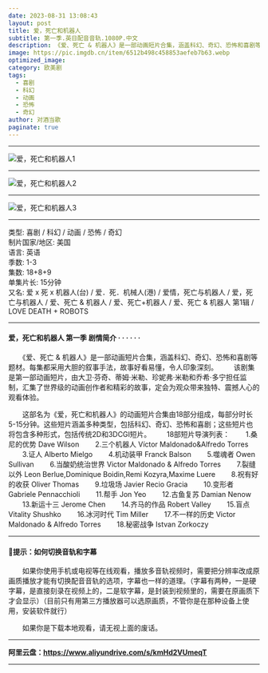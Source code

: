 ```yaml
---
date: 2023-08-31 13:08:43
layout: post
title: 爱，死亡和机器人
subtitle: 第一季.英日配音音轨.1080P.中文
description: 《爱、死亡 & 机器人》是一部动画短片合集，涵盖科幻、奇幻、恐怖和喜剧等题材。每集都采用大胆的叙事手法，故事好看易懂，令人印象深刻...
image: https://pic.imgdb.cn/item/6512b498c458853aefeb7b63.webp
optimized_image: 
category: 欧美剧
tags:
  - 喜剧
  - 科幻
  - 动画
  - 恐怖
  - 奇幻
author: 对酒当歌
paginate: true
---
```


---

![爱，死亡和机器人1](https://pic.imgdb.cn/item/6512b68ac458853aefebecd9.webp)

---

![爱，死亡和机器人2](https://pic.imgdb.cn/item/6512b674c458853aefebea13.webp)

---

![爱，死亡和机器人3](https://pic.imgdb.cn/item/6512b658c458853aefebe590.webp)

---

类型: 喜剧 / 科幻 / 动画 / 恐怖 / 奇幻  
制片国家/地区: 美国  
语言: 英语  
季数: 1-3  
集数: 18+8+9  
单集片长: 15分钟  
又名: 爱 x 死 x 机器人(台) / 爱．死．机械人(港) / 爱情，死亡与机器人 / 爱，死亡与机器人 / 爱、死亡 & 机器人 / 爱、死亡+机器人 / 爱、死亡 & 机器人 第1辑 / LOVE DEATH + ROBOTS  

---

#### 爱，死亡和机器人 第一季 剧情简介 · · · · · ·

　　《爱、死亡 & 机器人》是一部动画短片合集，涵盖科幻、奇幻、恐怖和喜剧等题材。每集都采用大胆的叙事手法，故事好看易懂，令人印象深刻。
　　该剧集是第一部动画短片，由大卫·芬奇、蒂姆·米勒、珍妮弗·米勒和乔希·多宁担任监制，汇集了世界级的动画创作者和精彩的故事，定会为观众带来独特、震撼人心的观看体验。

　　这部名为《爱，死亡和机器人》的动画短片合集由18部分组成，每部分时长5-15分钟。这些短片涵盖多种类型，包括科幻、奇幻、恐怖和喜剧；这些短片也将包含多种形式，包括传统2D和3DCGI短片。
　　18部短片导演列表：
　　1.桑尼的优势 Dave Wilson
　　2.三个机器人 Víctor Maldonado&Alfredo Torres
　　3.证人 Alberto Mielgo
　　4.机动装甲 Franck Balson
　　5.噬魂者 Owen Sullivan
　　6.当酸奶统治世界 Victor Maldonado & Alfredo Torres
　　7.裂缝以外 Leon Berlue,Dominique Boidin,Remi Kozyra,Maxime Luere
　　8.祝有好的收获 Oliver Thomas
　　9.垃圾场 Javier Recio Gracia
　　10.变形者 Gabriele Pennacchioli
　　11.帮手 Jon Yeo
　　12.古鱼复苏 Damian Nenow
　　13.新运十三 Jerome Chen
　　14.齐马的作品 Robert Valley
　　15.盲点 Vitality Shushko
　　16.冰河时代 Tim Miller
　　17.不一样的历史 Victor Maldonado & Alfredo Torres
　　18.秘密战争 Istvan Zorkoczy

---

#### 🔔提示：如何切换音轨和字幕

　　如果你使用手机或电视等在线观看，播放多音轨视频时，需要把分辨率改成原画质播放才能有切换配音音轨的选项，字幕也一样的道理。（字幕有两种，一是硬字幕，是直接刻录在视频上的，二是软字幕，是封装到视频里的，需要在原画质下才会显示）（目前只有用第三方播放器可以选原画质，不管你是在那种设备上使用，安装软件就行）

　　如果你是下载本地观看，请无视上面的废话。

---

**阿里云盘：<https://www.aliyundrive.com/s/kmHd2VUmeqT>**

---
